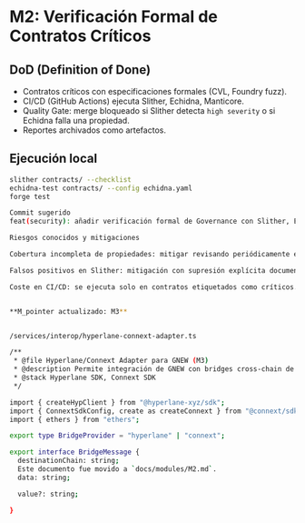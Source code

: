
# M2: Verificación Formal de Contratos Críticos

## DoD (Definition of Done)
- Contratos críticos con especificaciones formales (CVL, Foundry fuzz).
- CI/CD (GitHub Actions) ejecuta Slither, Echidna, Manticore.
- Quality Gate: merge bloqueado si Slither detecta `high severity` o si Echidna falla una propiedad.
- Reportes archivados como artefactos.

## Ejecución local
```bash
slither contracts/ --checklist
echidna-test contracts/ --config echidna.yaml
forge test

Commit sugerido
feat(security): añadir verificación formal de Governance con Slither, Echidna y CVL specs (M2)

Riesgos conocidos y mitigaciones

Cobertura incompleta de propiedades: mitigar revisando periódicamente el set de invariantes.

Falsos positivos en Slither: mitigación con supresión explícita documentada.

Coste en CI/CD: se ejecuta solo en contratos etiquetados como críticos.


**M_pointer actualizado: M3**


/services/interop/hyperlane-connext-adapter.ts

/**
 * @file Hyperlane/Connext Adapter para GNEW (M3)
 * @description Permite integración de GNEW con bridges cross-chain de terceros
 * @stack Hyperlane SDK, Connext SDK
 */

import { createHypClient } from "@hyperlane-xyz/sdk";
import { ConnextSdkConfig, create as createConnext } from "@connext/sdk";
import { ethers } from "ethers";

export type BridgeProvider = "hyperlane" | "connext";

export interface BridgeMessage {
  destinationChain: string;
  Este documento fue movido a `docs/modules/M2.md`.
  data: string;

  value?: string;

}

